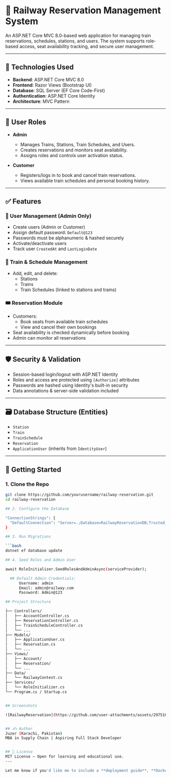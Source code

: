 # 🚆 Railway Reservation Management System

An ASP.NET Core MVC 8.0-based web application for managing train reservations, schedules, stations, and users. The system supports role-based access, seat availability tracking, and secure user management.

---

## 🔧 Technologies Used

- **Backend**: ASP.NET Core MVC 8.0
- **Frontend**: Razor Views (Bootstrap UI)
- **Database**: SQL Server (EF Core Code-First)
- **Authentication**: ASP.NET Core Identity
- **Architecture**: MVC Pattern

---

## 👥 User Roles

- **Admin**
  - Manages Trains, Stations, Train Schedules, and Users.
  - Creates reservations and monitors seat availability.
  - Assigns roles and controls user activation status.
  
- **Customer**
  - Registers/logs in to book and cancel train reservations.
  - Views available train schedules and personal booking history.

---

## ✅ Features

### 🔐 User Management (Admin Only)

- Create users (Admin or Customer)
- Assign default password: `Default@123`
- Passwords must be alphanumeric & hashed securely
- Activate/deactivate users
- Track user `CreatedAt` and `LastLoginDate`

### 🚉 Train & Schedule Management

- Add, edit, and delete:
  - Stations
  - Trains
  - Train Schedules (linked to stations and trains)

### 🎟️ Reservation Module

- Customers:
  - Book seats from available train schedules
  - View and cancel their own bookings
- Seat availability is checked dynamically before booking
- Admin can monitor all reservations

---

## 🛡️ Security & Validation

- Session-based login/logout with ASP.NET Identity
- Roles and access are protected using `[Authorize]` attributes
- Passwords are hashed using Identity's built-in security
- Data annotations & server-side validation included

---

## 🗃️ Database Structure (Entities)

- `Station`
- `Train`
- `TrainSchedule`
- `Reservation`
- `ApplicationUser` (inherits from `IdentityUser`)

---

## 🚀 Getting Started

### 1. Clone the Repo

```bash
git clone https://github.com/yourusername/railway-reservation.git
cd railway-reservation

## 2. Configure the Database

"ConnectionStrings": {
  "DefaultConnection": "Server=.;Database=RailwayReservationDB;Trusted_Connection=True;"
}

## 3. Run Migrations

```bash
dotnet ef database update

## 4. Seed Roles and Admin User

await RoleInitializer.SeedRolesAndAdminAsync(serviceProvider);

  ## Default Admin Credentials:
      Username: admin
      Email: admin@railway.com
      Password: Admin@123

## Project Structure

├── Controllers/
│   ├── AccountController.cs
│   ├── ReservationController.cs
│   ├── TrainScheduleController.cs
│   └── ...
├── Models/
│   ├── ApplicationUser.cs
│   ├── Reservation.cs
│   └── ...
├── Views/
│   ├── Account/
│   ├── Reservation/
│   └── ...
├── Data/
│   └── RailwayContext.cs
├── Services/
│   └── RoleInitializer.cs
└── Program.cs / Startup.cs


## Screenshots

![RailwayReservation](https://github.com/user-attachments/assets/297518a5-43da-439a-a997-dfeb5103f66f)


## ✍️ Author
Juzer (Karachi, Pakistan)
MBA in Supply Chain | Aspiring Full Stack Developer


## 📃 License
MIT License – Open for learning and educational use.
---

Let me know if you'd like me to include a **deployment guide**, **Docker support**, or **screenshots section**.









  





